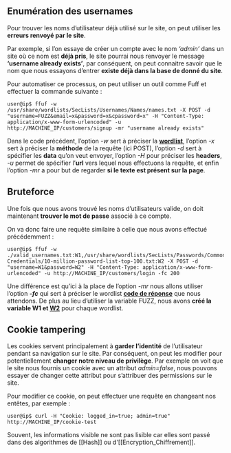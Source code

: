 ## __Enumération des usernames__

Pour trouver les noms d’utilisateur déjà utilisé sur le site, on peut utiliser les **erreurs renvoyé par le site**.

Par exemple, si l’on essaye de créer un compte avec le nom *‘admin’* dans un site où ce nom est **déjà pris**, le site
pourrai nous renvoyer le message **‘username already exists’**, par conséquent, on peut connaitre savoir que le nom
que nous essayons d’entrer **existe déjà dans la base de donné du site**.

Pour automatiser ce processus, on peut utiliser un outil comme Fuff et effectuer la commande suivante :
```shell
user@ip$ ffuf -w /usr/share/wordlists/SecLists/Usernames/Names/names.txt -X POST -d "username=FUZZ&email=x&password=x&cpassword=x" -H "Content-Type: application/x-www-form-urlencoded" -u http://MACHINE_IP/customers/signup -mr "username already exists"
```

Dans le code précédent, l’option *-w* sert à préciser la [**wordlist**](https://github.com/danielmiessler/SecLists/blob/master/Usernames/Names/names.txt), l’option *-x* sert à préciser la **méthode** de la
requête (ici POST), l’option *-d* sert à spécifier les **data** qu’on veut envoyer, l’option *-H* pour préciser les
**headers**, *-u* permet de spécifier l’**url** vers lequel nous effectuons la requête, et enfin l’option *-mr* a pour but
de regarder **si le texte est présent sur la page**.


## __Bruteforce__

Une fois que nous avons trouvé les noms d’utilisateurs valide, on doit maintenant **trouver le mot de passe** associé à
ce compte. 

On va donc faire une requête similaire à celle que nous avons effectué précédemment :
```shell
user@ip$ ffuf -w ./valid_usernames.txt:W1,/usr/share/wordlists/SecLists/Passwords/Common-Credentials/10-million-password-list-top-100.txt:W2 -X POST -d "username=W1&password=W2" -H "Content-Type: application/x-www-form-urlencoded" -u http://MACHINE_IP/customers/login -fc 200
```

Une différence est qu’ici à la place de l’option *-mr* nous allons utiliser l’option ***-fc***  qui sert à préciser le wordlist [**code de réponse**](https://developer.mozilla.org/en-US/docs/Web/HTTP/Status) que nous attendons. De plus au lieu d’utiliser la variable FUZZ, nous avons **créé la variable W1 et [W2](https://github.com/danielmiessler/SecLists/blob/master/Passwords/Common-Credentials/10-million-password-list-top-100.txt)**
pour chaque wordlist.


## __Cookie tampering__

Les cookies servent principalement à **garder l’identité** de l’utilisateur pendant sa navigation sur le site. Par
conséquent, on peut les modifier pour potentiellement **changer notre niveau de privilège**. Par exemple on voit que le site nous fournis un cookie avec un attribut *admin=false*, nous pouvons essayer de changer cette attribut pour s’attribuer des permissions sur le site.

Pour modifier ce cookie, on peut effectuer une requête en changeant nos entêtes, par exemple :
```shell
user@ip$ curl -H "Cookie: logged_in=true; admin=true" http://MACHINE_IP/cookie-test
```

Souvent, les informations visible ne sont pas lisible car elles sont passé dans des algorithmes de [[Hash]] ou d'[[Encryption_Chiffrement]].
